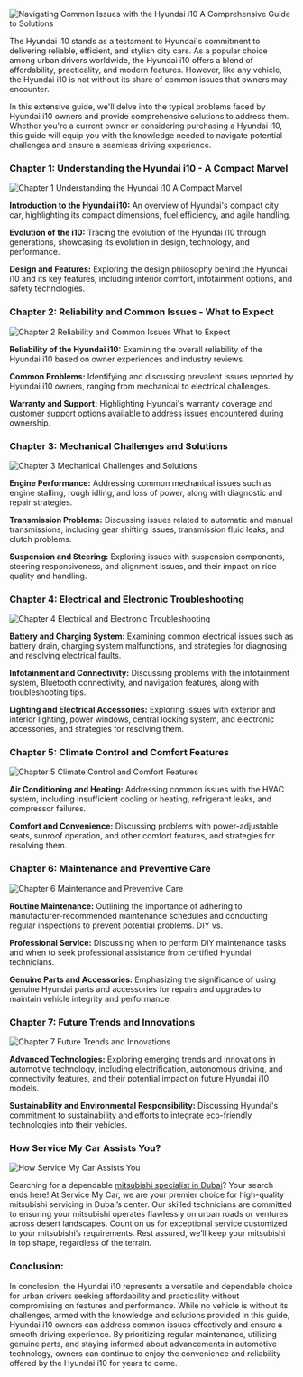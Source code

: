 ![Navigating Common Issues with the Hyundai i10 A Comprehensive Guide to Solutions](https://hackmd.io/_uploads/BkHliZBWC.png)

The Hyundai i10 stands as a testament to Hyundai's commitment to delivering reliable, efficient, and stylish city cars. As a popular choice among urban drivers worldwide, the Hyundai i10 offers a blend of affordability, practicality, and modern features. However, like any vehicle, the Hyundai i10 is not without its share of common issues that owners may encounter. 

In this extensive guide, we'll delve into the typical problems faced by Hyundai i10 owners and provide comprehensive solutions to address them. Whether you're a current owner or considering purchasing a Hyundai i10, this guide will equip you with the knowledge needed to navigate potential challenges and ensure a seamless driving experience.

### Chapter 1: Understanding the Hyundai i10 - A Compact Marvel

![Chapter 1 Understanding the Hyundai i10 A Compact Marvel](https://hackmd.io/_uploads/B1TNC-rZR.jpg)

**Introduction to the Hyundai i10:** An overview of Hyundai's compact city car, highlighting its compact dimensions, fuel efficiency, and agile handling.

**Evolution of the i10:** Tracing the evolution of the Hyundai i10 through generations, showcasing its evolution in design, technology, and performance.

**Design and Features:** Exploring the design philosophy behind the Hyundai i10 and its key features, including interior comfort, infotainment options, and safety technologies.

### Chapter 2: Reliability and Common Issues - What to Expect

![Chapter 2 Reliability and Common Issues What to Expect](https://hackmd.io/_uploads/HJtbgfSb0.jpg)

**Reliability of the Hyundai i10:** Examining the overall reliability of the Hyundai i10 based on owner experiences and industry reviews.

**Common Problems:** Identifying and discussing prevalent issues reported by Hyundai i10 owners, ranging from mechanical to electrical challenges.

**Warranty and Support:** Highlighting Hyundai's warranty coverage and customer support options available to address issues encountered during ownership.

### Chapter 3: Mechanical Challenges and Solutions

![Chapter 3 Mechanical Challenges and Solutions](https://hackmd.io/_uploads/By8cZzrWA.jpg)

**Engine Performance:** Addressing common mechanical issues such as engine stalling, rough idling, and loss of power, along with diagnostic and repair strategies.

**Transmission Problems:** Discussing issues related to automatic and manual transmissions, including gear shifting issues, transmission fluid leaks, and clutch problems.

**Suspension and Steering:** Exploring issues with suspension components, steering responsiveness, and alignment issues, and their impact on ride quality and handling.

### Chapter 4: Electrical and Electronic Troubleshooting

![Chapter 4 Electrical and Electronic Troubleshooting](https://hackmd.io/_uploads/Byhjfzr-R.jpg)

**Battery and Charging System:** Examining common electrical issues such as battery drain, charging system malfunctions, and strategies for diagnosing and resolving electrical faults.

**Infotainment and Connectivity:** Discussing problems with the infotainment system, Bluetooth connectivity, and navigation features, along with troubleshooting tips.

**Lighting and Electrical Accessories:** Exploring issues with exterior and interior lighting, power windows, central locking system, and electronic accessories, and strategies for resolving them.

### Chapter 5: Climate Control and Comfort Features

![Chapter 5 Climate Control and Comfort Features](https://hackmd.io/_uploads/rklAQzHZ0.png)

**Air Conditioning and Heating:** Addressing common issues with the HVAC system, including insufficient cooling or heating, refrigerant leaks, and compressor failures.

**Comfort and Convenience:** Discussing problems with power-adjustable seats, sunroof operation, and other comfort features, and strategies for resolving them.

### Chapter 6: Maintenance and Preventive Care

![Chapter 6 Maintenance and Preventive Care](https://hackmd.io/_uploads/S1fPHGH-0.jpg)

**Routine Maintenance:** Outlining the importance of adhering to manufacturer-recommended maintenance schedules and conducting regular inspections to prevent potential problems. DIY vs. 

**Professional Service:** Discussing when to perform DIY maintenance tasks and when to seek professional assistance from certified Hyundai technicians.

**Genuine Parts and Accessories:** Emphasizing the significance of using genuine Hyundai parts and accessories for repairs and upgrades to maintain vehicle integrity and performance.

### Chapter 7: Future Trends and Innovations

![Chapter 7 Future Trends and Innovations](https://hackmd.io/_uploads/rJOYLGHWC.jpg)

**Advanced Technologies:** Exploring emerging trends and innovations in automotive technology, including electrification, autonomous driving, and connectivity features, and their potential impact on future Hyundai i10 models.

**Sustainability and Environmental Responsibility:** Discussing Hyundai's commitment to sustainability and efforts to integrate eco-friendly technologies into their vehicles.

### How Service My Car Assists You?

![How Service My Car Assists You](https://hackmd.io/_uploads/SJrfuGBWA.jpg)

Searching for a dependable [mitsubishi specialist in Dubai](https://servicemycar.com/uae/mitsubishi-service-dubai)? Your search ends here! At Service My Car, we are your premier choice for high-quality mitsubishi servicing in Dubai’s center. Our skilled technicians are committed to ensuring your mitsubishi operates flawlessly on urban roads or ventures across desert landscapes. Count on us for exceptional service customized to your mitsubishi’s requirements. Rest assured, we’ll keep your mitsubishi in top shape, regardless of the terrain.

### Conclusion:

In conclusion, the Hyundai i10 represents a versatile and dependable choice for urban drivers seeking affordability and practicality without compromising on features and performance. While no vehicle is without its challenges, armed with the knowledge and solutions provided in this guide, Hyundai i10 owners can address common issues effectively and ensure a smooth driving experience. By prioritizing regular maintenance, utilizing genuine parts, and staying informed about advancements in automotive technology, owners can continue to enjoy the convenience and reliability offered by the Hyundai i10 for years to come.
